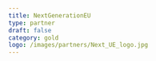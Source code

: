 ```yaml
---
title: NextGenerationEU
type: partner
draft: false
category: gold
logo: /images/partners/Next_UE_logo.jpg
---
```

